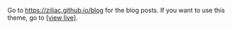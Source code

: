 Go to https://ziliac.github.io/blog for the blog posts.
If you want to use this theme, go to [[view live]](https://eliottvincent.github.io/bay).

